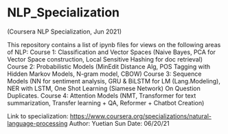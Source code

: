 # NLP_Specialization
(Coursera NLP Specialization, Jun 2021)

This repository contains a list of ipynb files for views on the following areas of NLP:
Course 1: Classification and Vector Spaces (Naive Bayes, PCA for Vector Space construction, Local Sensitive Hashing for doc retrieval)
Course 2: Probabilistic Models (MinEdit Distance Alg, POS Tagging with Hidden Markov Models, N-gram model, CBOW)
Course 3: Sequence Models (NN for sentiment analysis, GRU & BiLSTM for LM (Lang.Modeling), NER with LSTM, One Shot Learning (Siamese Network) On Question Duplicates. 
Course 4: Attention Models (NMT, Transformer for text summarization, Transfer learning + QA,  Reformer + Chatbot Creation)

Link to specialization: https://www.coursera.org/specializations/natural-language-processing
Author: Yuetian Sun
Date: 06/20/21

